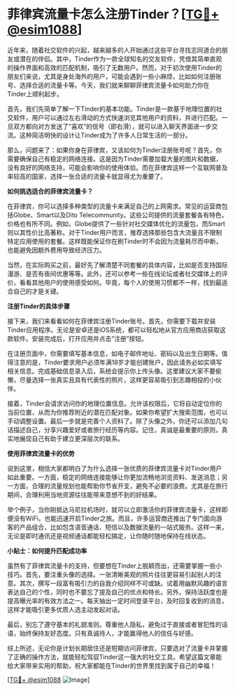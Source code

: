 # 菲律宾流量卡怎么注册Tinder？[[TG💪+ @esim1088](https://t.me/s/esim1088)]

近年来，随着社交软件的兴起，越来越多的人开始通过这些平台寻找志同道合的朋友或潜在的伴侣。其中，Tinder作为一款全球知名的交友软件，凭借其简单直观的操作界面和高效的匹配机制，吸引了无数用户。然而，对于初次使用Tinder的朋友们来说，尤其是身处海外的用户，可能会遇到一些小麻烦，比如如何注册账号、选择合适的流量卡等。今天，我们就来聊聊菲律宾流量卡如何助力你在Tinder上顺利起步。

首先，我们先简单了解一下Tinder的基本功能。Tinder是一款基于地理位置的社交软件，用户可以通过左右滑动的方式快速浏览其他用户的资料，并进行匹配。一旦双方都向对方发送了“喜欢”的信号（即右滑），就可以进入聊天界面进一步交流。这种简洁明快的设计让Tinder成为了许多人日常生活的一部分。

那么，问题来了：如果你身在菲律宾，又该如何为Tinder注册账号呢？首先，你需要确保自己有稳定的网络连接。这是因为Tinder需要加载大量的图片和数据，没有良好的网络支持，可能会影响你的使用体验。而在菲律宾这样一个互联网普及率较高的国家，选择一张合适的流量卡就显得尤为重要了。

**如何挑选适合的菲律宾流量卡？**

在菲律宾，你可以选择多种类型的流量卡来满足自己的上网需求。常见的运营商包括Globe、Smart以及Dito Telecommunity。这些公司提供的流量套餐各有特色，价格也有所不同。例如，Globe提供了一些针对社交媒体优化的流量包，而Smart则以其性价比高著称。对于Tinder用户而言，推荐选择那些包含大流量且不限制特定应用使用的套餐。这样既能保证你在刷Tinder时不会因为流量耗尽而中断，也能避免因额外费用导致经济压力。

当然，在实际购买之前，最好先了解清楚不同套餐的具体内容，比如是否支持国际漫游、是否有夜间优惠等等。此外，还可以参考一些在线论坛或者社交媒体上的评价，看看其他用户的使用感受如何。毕竟，每个人的使用习惯都不一样，找到最适合自己的才是关键。

**注册Tinder的具体步骤**

接下来，我们来看看如何在菲律宾注册Tinder账号。首先，你需要下载并安装Tinder应用程序。无论是安卓还是iOS系统，都可以轻松地从官方应用商店获取这款软件。安装完成后，打开应用并点击“注册”按钮。

在注册页面中，你需要填写基本信息，如电子邮件地址、密码以及出生日期等。值得注意的是，Tinder要求用户必须年满18岁才能创建账户，因此请务必如实填写相关信息。完成基础信息录入后，系统会提示你上传头像。这里建议大家不要偷懒，尽量选择一张真实且具有代表性的照片，这样更容易吸引到志趣相投的小伙伴。

接着，Tinder会请求访问你的地理位置信息。允许该权限后，它将自动定位你的当前位置，从而为你推荐附近的潜在匹配对象。如果你希望扩大搜索范围，也可以手动调整设置。最后一步就是完善个人资料了。除了头像之外，你还可以添加几句话描述自己，分享兴趣爱好或者旅行经历等内容。记住，真诚是最重要的原则，真实地展现自己有助于建立更深层次的联系。

**使用菲律宾流量卡的优势**

说到这里，相信大家都明白了为什么选择一张优质的菲律宾流量卡对Tinder用户如此重要。一方面，稳定的网络连接能够让你更加流畅地浏览资料、发送消息；另一方面，合理的流量规划也能帮助你节省开支，避免不必要的浪费。尤其是在旅行期间，合理利用当地资源往往能带来意想不到的好结果。

举个例子，当你刚抵达马尼拉机场时，就可以立即激活你的菲律宾流量卡，这样即便没有WiFi，也能迅速开启Tinder之旅。而且，许多运营商还推出了专门面向游客的产品组合，比如包含语音通话、短信以及数据流量的一站式服务。这样一来，无论是即时通讯还是视频通话都能轻松搞定，让你随时随地保持在线状态。

**小贴士：如何提升匹配成功率**

虽然有了菲律宾流量卡的支持，但要想在Tinder上脱颖而出，还需要掌握一些小技巧。首先，要注重头像的选择。一张清晰美观的照片往往更容易引起别人的注意。其次，撰写一段富有吸引力的自我介绍同样不可或缺。试着用幽默风趣的语言表达自己的个性，同时也不要忘了提及自己的优点和特长。另外，保持活跃度也是提高曝光率的有效方法之一。每天抽出一定时间登录平台，及时回复收到的消息，这样才能吸引更多优质人选主动发起对话。

最后，别忘了遵守基本的礼貌准则。尊重他人隐私，避免过于直接或者冒犯性的话语，始终保持友好态度。只有真诚待人，才能赢得他人的信任与好感。

综上所述，无论你是计划长期居住还是短期访问菲律宾，只要选对了流量卡并掌握了正确的操作方法，就能轻松驾驭Tinder这一强大的社交工具。希望这篇文章能给大家带来实用的帮助，祝大家都能在Tinder的世界里找到属于自己的幸福！

[[TG💪+ @esim1088](https://t.me/s/esim1088) ![Image](https://i.postimg.cc/4NQfJmqS/Snipaste-2025-05-13-00-14-12.png)]
